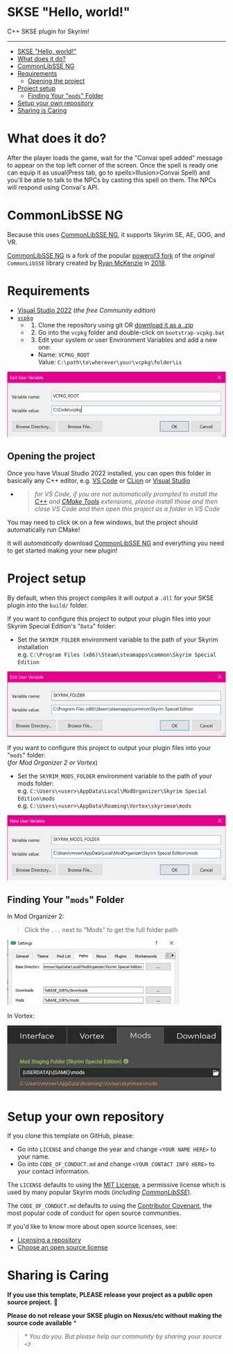 # SKSE "Hello, world!"

C++ SKSE plugin for Skyrim!

---

- [SKSE "Hello, world!"](#skse-hello-world)
- [What does it do?](#what-does-it-do)
- [CommonLibSSE NG](#commonlibsse-ng)
- [Requirements](#requirements)
  - [Opening the project](#opening-the-project)
- [Project setup](#project-setup)
  - [Finding Your "`mods`" Folder](#finding-your-mods-folder)
- [Setup your own repository](#setup-your-own-repository)
- [Sharing is Caring](#sharing-is-caring)

# What does it do?

After the player loads the game, wait for the "Convai spell added" message to appear on the top left corner of the screen.
Once the spell is ready one can equip it as usual(Press tab, go to spells>Illusion>Convai Spell) and you'll be able to talk to the NPCs by casting this spell on them.
The NPCs will respond using Convai's API.

# CommonLibSSE NG

Because this uses [CommonLibSSE NG](https://github.com/CharmedBaryon/CommonLibSSE-NG), it supports Skyrim SE, AE, GOG, and VR.

[CommonLibSSE NG](https://github.com/CharmedBaryon/CommonLibSSE-NG) is a fork of the popular [powerof3 fork](https://github.com/powerof3/CommonLibSSE) of the _original_ `CommonLibSSE` library created by [Ryan McKenzie](https://github.com/Ryan-rsm-McKenzie) in [2018](https://github.com/Ryan-rsm-McKenzie/CommonLibSSE/commit/224773c424bdb8e36c761810cdff0fcfefda5f4a).

# Requirements

- [Visual Studio 2022](https://visualstudio.microsoft.com/) (_the free Community edition_)
- [`vcpkg`](https://github.com/microsoft/vcpkg)
  - 1. Clone the repository using git OR [download it as a .zip](https://github.com/microsoft/vcpkg/archive/refs/heads/master.zip)
  - 2. Go into the `vcpkg` folder and double-click on `bootstrap-vcpkg.bat`
  - 3. Edit your system or user Environment Variables and add a new one:
    - Name: `VCPKG_ROOT`  
      Value: `C:\path\to\wherever\your\vcpkg\folder\is`

<img src="https://raw.githubusercontent.com/SkyrimDev/Images/main/images/screenshots/Setting%20Environment%20Variables/VCPKG_ROOT.png" height="150">

## Opening the project

Once you have Visual Studio 2022 installed, you can open this folder in basically any C++ editor, e.g. [VS Code](https://code.visualstudio.com/) or [CLion](https://www.jetbrains.com/clion/) or [Visual Studio](https://visualstudio.microsoft.com/)
- > _for VS Code, if you are not automatically prompted to install the [C++](https://marketplace.visualstudio.com/items?itemName=ms-vscode.cpptools) and [CMake Tools](https://marketplace.visualstudio.com/items?itemName=ms-vscode.cmake-tools) extensions, please install those and then close VS Code and then open this project as a folder in VS Code_

You may need to click `OK` on a few windows, but the project should automatically run CMake!

It will _automatically_ download [CommonLibSSE NG](https://github.com/CharmedBaryon/CommonLibSSE-NG) and everything you need to get started making your new plugin!

# Project setup

By default, when this project compiles it will output a `.dll` for your SKSE plugin into the `build/` folder.

If you want to configure this project to output your plugin files
into your Skyrim Special Edition's "`Data`" folder:

- Set the `SKYRIM_FOLDER` environment variable to the path of your Skyrim installation  
  e.g. `C:\Program Files (x86)\Steam\steamapps\common\Skyrim Special Edition`

<img src="https://raw.githubusercontent.com/SkyrimDev/Images/main/images/screenshots/Setting%20Environment%20Variables/SKYRIM_FOLDER.png" height="150">

If you want to configure this project to output your plugin files
into your "`mods`" folder:  
(_for Mod Organizer 2 or Vortex_)

- Set the `SKYRIM_MODS_FOLDER` environment variable to the path of your mods folder:  
  e.g. `C:\Users\<user>\AppData\Local\ModOrganizer\Skyrim Special Edition\mods`  
  e.g. `C:\Users\<user>\AppData\Roaming\Vortex\skyrimse\mods`

<img src="https://raw.githubusercontent.com/SkyrimDev/Images/main/images/screenshots/Setting%20Environment%20Variables/SKYRIM_MODS_FOLDER.png" height="150">

## Finding Your "`mods`" Folder

In Mod Organizer 2:

> Click the `...` next to "Mods" to get the full folder path

<img src="https://raw.githubusercontent.com/SkyrimDev/Images/main/images/screenshots/MO2/MO2SettingsModsFolder.png" height="150">

In Vortex:

<img src="https://raw.githubusercontent.com/SkyrimDev/Images/main/images/screenshots/Vortex/VortexSettingsModsFolder.png" height="150">

# Setup your own repository

If you clone this template on GitHub, please:

- Go into `LICENSE` and change the year and change `<YOUR NAME HERE>` to your name.
- Go into `CODE_OF_CONDUCT.md` and change `<YOUR CONTACT INFO HERE>` to your contact information.

The `LICENSE` defaults to using the [MIT License](https://choosealicense.com/licenses/mit/), a permissive license which is used by many popular Skyrim mods (_including [CommonLibSSE](https://github.com/Ryan-rsm-McKenzie/CommonLibSSE)_).

The `CODE_OF_CONDUCT.md` defaults to using the [Contributor Covenant](https://www.contributor-covenant.org/), the most popular code of conduct for open source communities.

If you'd like to know more about open source licenses, see:
- [Licensing a repository](https://docs.github.com/en/repositories/managing-your-repositorys-settings-and-features/customizing-your-repository/licensing-a-repository)
- [Choose an open source license](https://choosealicense.com/)

# Sharing is Caring

**If you use this template, PLEASE release your project as a public open source project.** 💖

**Please do not release your SKSE plugin on Nexus/etc without making the source code available** \*

> \* _You do you. But please help our community by sharing your source `<3`_
